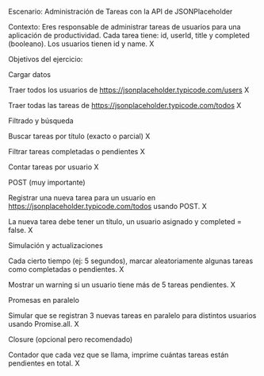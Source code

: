 Escenario: Administración de Tareas con la API de JSONPlaceholder

Contexto:
Eres responsable de administrar tareas de usuarios para una aplicación de productividad. Cada tarea tiene: id, userId, title y completed (booleano). Los usuarios tienen id y name. X

Objetivos del ejercicio:

Cargar datos

Traer todos los usuarios de https://jsonplaceholder.typicode.com/users X

Traer todas las tareas de https://jsonplaceholder.typicode.com/todos X

Filtrado y búsqueda

Buscar tareas por título (exacto o parcial) X

Filtrar tareas completadas o pendientes X

Contar tareas por usuario X

POST (muy importante)

Registrar una nueva tarea para un usuario en https://jsonplaceholder.typicode.com/todos usando POST. X

La nueva tarea debe tener un título, un usuario asignado y completed = false. X

Simulación y actualizaciones

Cada cierto tiempo (ej: 5 segundos), marcar aleatoriamente algunas tareas como completadas o pendientes. X

Mostrar un warning si un usuario tiene más de 5 tareas pendientes. X

Promesas en paralelo

Simular que se registran 3 nuevas tareas en paralelo para distintos usuarios usando Promise.all. X

Closure (opcional pero recomendado)

Contador que cada vez que se llama, imprime cuántas tareas están pendientes en total. X